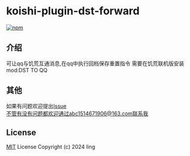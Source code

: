 # koishi-plugin-dst-forward

[![npm](https://img.shields.io/npm/v/koishi-plugin-dst-forward?style=flat-square)](https://www.npmjs.com/package/koishi-plugin-dst-forward)


## 介绍  
可让qq与饥荒互通消息,在qq中执行回档保存重置指令
需要在饥荒联机版安装mod:DST TO QQ

## 其他 
如果有问题欢迎提出[Issue](https://github.com/LingLambda/koishi-plugin-gatheringhub-helper/issues)  
不管有没有问题都欢迎通过abc1514671906@163.com联系我

## License
[MIT](LICENSE) License Copyright (c) 2024 ling
